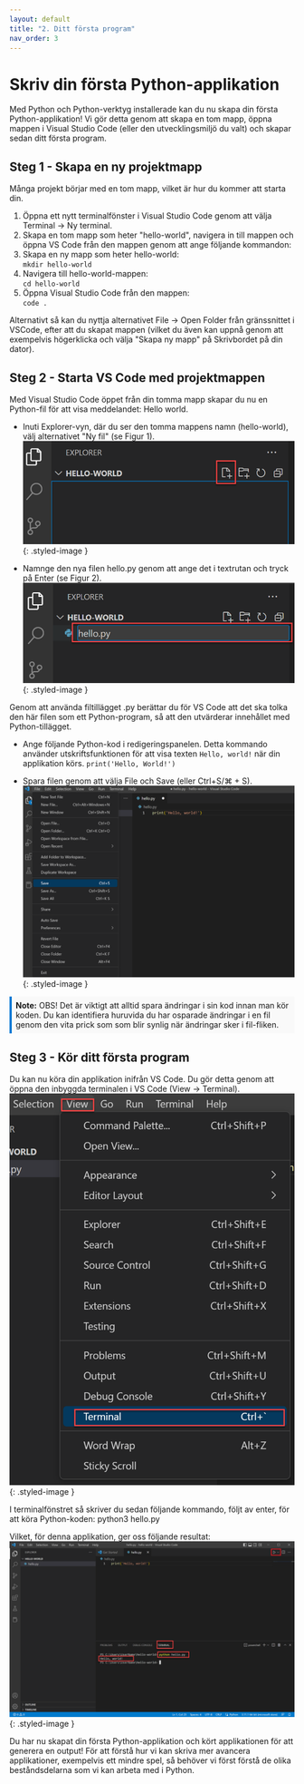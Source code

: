 ```yaml
---
layout: default
title: "2. Ditt första program"
nav_order: 3
---
```


# Skriv din första Python-applikation

Med Python och Python-verktyg installerade kan du nu skapa din första Python-applikation! Vi gör detta genom att skapa en tom mapp, öppna mappen i Visual Studio Code (eller den utvecklingsmiljö du valt) och skapar sedan ditt första program.

## Steg 1 - Skapa en ny projektmapp

Många projekt börjar med en tom mapp, vilket är hur du kommer att starta din.

1. Öppna ett nytt terminalfönster i Visual Studio Code genom att välja Terminal -> Ny terminal.
2. Skapa en tom mapp som heter "hello-world", navigera in till mappen och öppna VS Code från den mappen genom att ange följande kommandon:
3. Skapa en ny mapp som heter hello-world:\
  `mkdir hello-world`
4. Navigera till hello-world-mappen:\
  `cd hello-world`  
5. Öppna Visual Studio Code från den mappen:\
  `code .`

Alternativt så kan du nyttja alternativet File -> Open Folder från gränssnittet i VSCode, efter att du skapat mappen (vilket du även kan uppnå genom att exempelvis högerklicka och välja "Skapa ny mapp" på Skrivbordet på din dator).

## Steg 2 - Starta VS Code med projektmappen

Med Visual Studio Code öppet från din tomma mapp skapar du nu en Python-fil för att visa meddelandet: Hello world.

* Inuti Explorer-vyn, där du ser den tomma mappens namn (hello-world), välj alternativet "Ny fil" (se Figur 1).
![Extensions in VSCode](../assets/images/vsCode_newFile.png){: .styled-image }

* Namnge den nya filen hello.py genom att ange det i textrutan och tryck på Enter (se Figur 2).
![Extensions in VSCode](../assets/images/vsCodeNewFile.png){: .styled-image }

Genom att använda filtillägget .py berättar du för VS Code att det ska tolka den här filen som ett Python-program, så att den utvärderar innehållet med Python-tillägget.

* Ange följande Python-kod i redigeringspanelen. Detta kommando använder utskriftsfunktionen för att visa texten `Hello, world!` när din applikation körs.
`print('Hello, World!')`

* Spara filen genom att välja File och Save (eller Ctrl+S/⌘ + S).
![Extensions in VSCode](../assets/images/saveFileVSCode.png){: .styled-image }

<div style="padding: 0.5em; background-color: #f9f9f9; border-left: 4px solid #0078D4; margin-bottom: 1em;">
    <strong>Note:</strong> OBS! Det är viktigt att alltid spara ändringar i sin kod innan man kör koden. Du kan identifiera huruvida du har osparade ändringar i en fil genom den vita prick som som blir synlig när ändringar sker i fil-fliken.
</div> 

## Steg 3 - Kör ditt första program

Du kan nu köra din applikation inifrån VS Code. Du gör detta genom att öppna den inbyggda terminalen i VS Code (View -> Terminal).
![Extensions in VSCode](../assets/images/openTerminalVsCode.png){: .styled-image }

I terminalfönstret så skriver du sedan följande kommando, följt av enter, för att köra Python-koden:
python3 hello.py

Vilket, för denna applikation, ger oss följande resultat:
![Extensions in VSCode](../assets/images/pythonRan.png){: .styled-image }

Du har nu skapat din första Python-applikation och kört applikationen för att generera en output! För att förstå hur vi kan skriva mer avancera applikationer, exempelvis ett mindre spel, så behöver vi först förstå de olika beståndsdelarna som vi kan arbeta med i Python.
